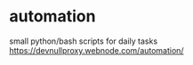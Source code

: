 # automation
small python/bash scripts for daily tasks
https://devnullproxy.webnode.com/automation/
